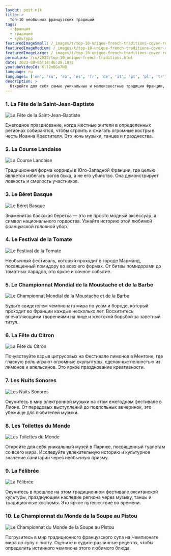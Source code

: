 ```yaml
---
layout: post.njk
title: >
  Топ-10 необычных французских традиций
tags:
  - франция
  - традиции
  - культура
featuredImageSmall: /_images/t/top-10-unique-french-traditions-cover-ru-small.webp
featuredImageMedium: /_images/t/top-10-unique-french-traditions-cover-ru-medium.webp
featuredImageLarge: /_images/t/top-10-unique-french-traditions-cover-ru-large.webp
permalink: /ru/2023/top-10-unique-french-traditions.html
date: 2023-08-05T14:46:29.107Z
youtubeVideoId: Kll2n6Gx7N0
language: ru
languages: ['en', 'ru', 'ro', 'es', 'fr', 'de', 'it', 'pt', 'pl', 'tr']
description: >
  Откройте для себя самые уникальные и малоизвестные традиции Франции, которые наверняка удивят и заинтересуют вас.
---
```


### 1. La Fête de la Saint-Jean-Baptiste

![La Fête de la Saint-Jean-Baptiste](/_images/1/1b710db4134beff5cbc3d8143af17be4-medium.webp)

Ежегодное празднование, когда местные жители в определенных регионах собираются, чтобы строить и сжигать огромные костры в честь Иоанна Крестителя. Это ночь музыки, танцев и празднества.

### 2. La Course Landaise

![La Course Landaise](/_images/3/3a1d6edca96feb825c6ffd255d8d9f36-medium.webp)

Традиционная форма корриды в Юго-Западной Франции, где целью является избегать рогов быка, а не его убийство. Она демонстрирует ловкость и смелость участников.

### 3. Le Béret Basque

![Le Béret Basque](/_images/0/002e5f9e3fde433a36343eaec82ed182-medium.webp)

Знаменитая баскская беретка — это не просто модный аксессуар, а символ национального гордоства. Узнайте историю этой любимой французской головной убор.

### 4. Le Festival de la Tomate

![Le Festival de la Tomate](/_images/5/5fb57d404cffde078394d189b2f12cd0-medium.webp)

Необычный фестиваль, который проходит в городе Марманд, посвященный помидору во всех его формах. От битвы помидорами до томатных парадов, это яркое и сочное событие.

### 5. Le Championnat Mondial de la Moustache et de la Barbe

![Le Championnat Mondial de la Moustache et de la Barbe](/_images/7/71f36fa80a4498f1ace1e7f80896fdf6-medium.webp)

Будьте свидетелем чемпионата мира по усам и бороде, который проходит во Франции каждые несколько лет. Восхититесь впечатляющими творениями на лице и жестокой борьбой за заветный титул.

### 6. La Fête du Citron

![La Fête du Citron](/_images/6/632f6902817b2b57d601bf405bc94ddf-medium.webp)

Почувствуйте взрыв цитрусовых на Фестивале лимонов в Ментоне, где главную роль играют огромные скульптуры, сделанные полностью из лимонов и апельсинов. Это яркое празднование креативности.

### 7. Les Nuits Sonores

![Les Nuits Sonores](/_images/6/6afbd94438326f588f7e527d0fca7ef6-medium.webp)

Окунитесь в мир электронной музыки на этом ежегодном фестивале в Лионе. От передовых выступлений до подпольных вечеринок, это убежище для любителей музыки.

### 8. Les Toilettes du Monde

![Les Toilettes du Monde](/_images/1/1d8217d7c13abd2bd444e893b81a2aad-medium.webp)

Откройте для себя уникальный музей в Париже, посвященный туалетам со всего мира. Исследуйте увлекательную историю и культурное значение санитарии через необычную призму.

### 9. La Félibrée

![La Félibrée](/_images/c/ca15ec37bed5f413094e682f75d600ad-medium.webp)

Окунитесь в прошлое на этом традиционном фестивале окситанской культуры, празднующем наследие региона через музыку, танцы и традиционные костюмы. Это яркое путешествие во времени.

### 10. Le Championnat du Monde de la Soupe au Pistou

![Le Championnat du Monde de la Soupe au Pistou](/_images/5/5b6af185f183c6d45056312246630766-medium.webp)

Погрузитесь в мир традиционного французского супа на Чемпионате мира по супу с писту. Оцените и судите различные рецепты, чтобы определить истинного чемпиона этого любимого блюда.

